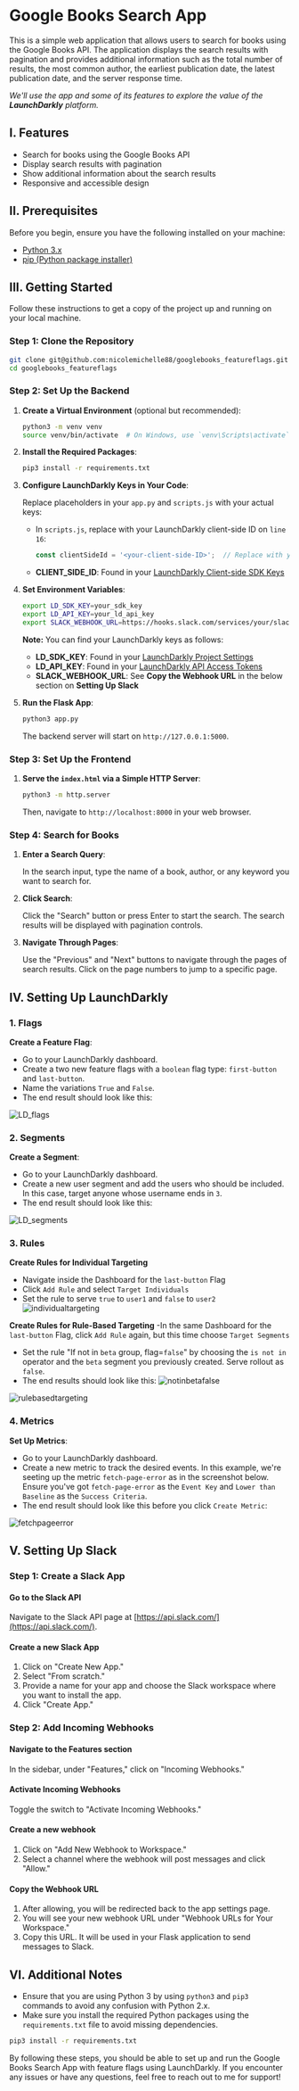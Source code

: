 # Google Books Search App

This is a simple web application that allows users to search for books using the Google Books API. The application displays the search results with pagination and provides additional information such as the total number of results, the most common author, the earliest publication date, the latest publication date, and the server response time.

*We'll use the app and some of its features to explore the value of the **LaunchDarkly** platform.*

## I. Features

- Search for books using the Google Books API
- Display search results with pagination
- Show additional information about the search results
- Responsive and accessible design

## II. Prerequisites

Before you begin, ensure you have the following installed on your machine:

- [Python 3.x](https://www.python.org/downloads/)
- [pip (Python package installer)](https://pip.pypa.io/en/stable/installation/)

## III. Getting Started

Follow these instructions to get a copy of the project up and running on your local machine.

### Step 1: Clone the Repository

```bash
git clone git@github.com:nicolemichelle88/googlebooks_featureflags.git
cd googlebooks_featureflags
```

### Step 2: Set Up the Backend

1. **Create a Virtual Environment** (optional but recommended):

    ```bash
    python3 -m venv venv
    source venv/bin/activate  # On Windows, use `venv\Scripts\activate`
    ```

2. **Install the Required Packages**:

    ```bash
    pip3 install -r requirements.txt
    ```

3. **Configure LaunchDarkly Keys in Your Code**:

    Replace placeholders in your `app.py` and `scripts.js` with your actual keys:
    - In `scripts.js`, replace with your LaunchDarkly client-side ID on `line 16`:
      ```javascript
      const clientSideId = '<your-client-side-ID>';  // Replace with your actual client-side ID
      ```
    - **CLIENT_SIDE_ID**: Found in your [LaunchDarkly Client-side SDK Keys](https://docs.launchdarkly.com/sdk/client-side/javascript#configuring-your-project-and-environment)

4. **Set Environment Variables**:

    ```bash
    export LD_SDK_KEY=your_sdk_key
    export LD_API_KEY=your_ld_api_key
    export SLACK_WEBHOOK_URL=https://hooks.slack.com/services/your/slack/webhook
    ```

    **Note:** You can find your LaunchDarkly keys as follows:
    - **LD_SDK_KEY**: Found in your [LaunchDarkly Project Settings](https://docs.launchdarkly.com/sdk/server-side/node-js#configuring-your-project-and-environment)
    - **LD_API_KEY**: Found in your [LaunchDarkly API Access Tokens](https://docs.launchdarkly.com/home/account-security/api-access-tokens)
    - **SLACK_WEBHOOK_URL**: See **Copy the Webhook URL** in the below section on **Setting Up Slack**

5. **Run the Flask App**:

    ```bash
    python3 app.py
    ```

    The backend server will start on `http://127.0.0.1:5000`.

### Step 3: Set Up the Frontend

1. **Serve the `index.html` via a Simple HTTP Server**:

    ```bash
    python3 -m http.server
    ```

    Then, navigate to `http://localhost:8000` in your web browser.

### Step 4: Search for Books

1. **Enter a Search Query**:

    In the search input, type the name of a book, author, or any keyword you want to search for.

2. **Click Search**:

    Click the "Search" button or press Enter to start the search. The search results will be displayed with pagination controls.

3. **Navigate Through Pages**:

    Use the "Previous" and "Next" buttons to navigate through the pages of search results. Click on the page numbers to jump to a specific page.

## IV. Setting Up LaunchDarkly

### 1. Flags

**Create a Feature Flag**:

- Go to your LaunchDarkly dashboard.
- Create a two new feature flags with a `boolean` flag type: `first-button` and `last-button`.
- Name the variations `True` and `False`.
- The end result should look like this:
    
![LD_flags](https://github.com/nicolemichelle88/googlebooks_featureflags/assets/19213563/f2e8be41-c2d9-4a18-ad32-ffcd341289c4)

### 2. Segments

 **Create a Segment**:

- Go to your LaunchDarkly dashboard.
- Create a new user segment and add the users who should be included. In this case, target anyone whose username ends in `3`.
- The end result should look like this:

![LD_segments](https://github.com/nicolemichelle88/googlebooks_featureflags/assets/19213563/abca31a0-917c-4c89-a321-668f5409a177)

### 3. Rules
**Create Rules for Individual Targeting**
- Navigate inside the Dashboard for the `last-button` Flag
- Click `Add Rule` and select `Target Individuals`
- Set the rule to serve `true` to `user1` and `false` to `user2`
![individualtargeting](https://github.com/nicolemichelle88/googlebooks_featureflags/assets/19213563/f40a806a-413d-4141-809a-f025bedaf362)

**Create Rules for Rule-Based Targeting**
-In the same Dashboard for the `last-button` Flag, click `Add Rule` again, but this time choose `Target Segments`
- Set the rule "If not in `beta` group, flag=`false`" by choosing the `is not in` operator and the `beta` segment you previously created. Serve rollout as `false`.
- The end results should look like this:
![notinbetafalse](https://github.com/nicolemichelle88/googlebooks_featureflags/assets/19213563/942e0091-6c9e-4112-8ea5-d3f8cf23a53c)

![rulebasedtargeting](https://github.com/nicolemichelle88/googlebooks_featureflags/assets/19213563/be3739e8-a897-44fa-86a2-38f7805d8b79)

### 4. Metrics

**Set Up Metrics**:

- Go to your LaunchDarkly dashboard.
- Create a new metric to track the desired events. In this example, we're seeting up the metric `fetch-page-error` as in the screenshot below. Ensure you've got `fetch-page-error` as the `Event Key` and `Lower than Baseline` as the `Success Criteria`.
- The end result should look like this before you click `Create Metric`:
    
![fetchpageerror](https://github.com/nicolemichelle88/googlebooks_featureflags/assets/19213563/cc6e465e-a2c4-42dc-bbc8-017c708a881b)

## V. Setting Up Slack

### Step 1: Create a Slack App

#### Go to the Slack API

Navigate to the Slack API page at [https://api.slack.com/](https://api.slack.com/).

#### Create a new Slack App

1. Click on "Create New App."
2. Select "From scratch."
3. Provide a name for your app and choose the Slack workspace where you want to install the app.
4. Click "Create App."

### Step 2: Add Incoming Webhooks

#### Navigate to the Features section

In the sidebar, under "Features," click on "Incoming Webhooks."

#### Activate Incoming Webhooks

Toggle the switch to "Activate Incoming Webhooks."

#### Create a new webhook

1. Click on "Add New Webhook to Workspace."
2. Select a channel where the webhook will post messages and click "Allow."

#### Copy the Webhook URL

1. After allowing, you will be redirected back to the app settings page.
2. You will see your new webhook URL under "Webhook URLs for Your Workspace."
3. Copy this URL. It will be used in your Flask application to send messages to Slack.

## VI. Additional Notes

- Ensure that you are using Python 3 by using `python3` and `pip3` commands to avoid any confusion with Python 2.x.
- Make sure you install the required Python packages using the `requirements.txt` file to avoid missing dependencies.

```bash
pip3 install -r requirements.txt
```

By following these steps, you should be able to set up and run the Google Books Search App with feature flags using LaunchDarkly. If you encounter any issues or have any questions, feel free to reach out to me for support!
